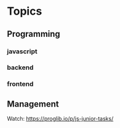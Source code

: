 # Topics

## Programming
  ### javascript 
  ### backend  
  ### frontend  

## Management
Watch: https://proglib.io/p/js-junior-tasks/

